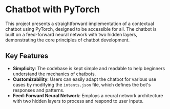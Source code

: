 # Chatbot with PyTorch

This project presents a straightforward implementation of a contextual chatbot using PyTorch, designed to be accessible for all. The chatbot is built on a feed-forward neural network with two hidden layers, demonstrating the core principles of chatbot development.

## Key Features

- **Simplicity**: The codebase is kept simple and readable to help beginners understand the mechanics of chatbots.
- **Customizability**: Users can easily adapt the chatbot for various use cases by modifying the `intents.json` file, which defines the bot's responses and patterns.
- **Feed-Forward Neural Network**: Employs a neural network architecture with two hidden layers to process and respond to user inputs.

